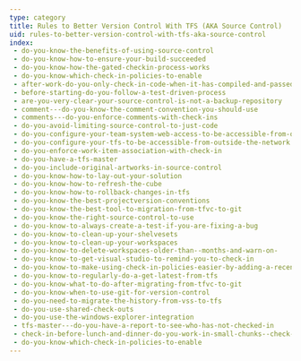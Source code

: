 ```yaml
---
type: category
title: Rules to Better Version Control With TFS (AKA Source Control)
uid: rules-to-better-version-control-with-tfs-aka-source-control
index:
 - do-you-know-the-benefits-of-using-source-control
 - do-you-know-how-to-ensure-your-build-succeeded
 - do-you-know-how-the-gated-checkin-process-works
 - do-you-know-which-check-in-policies-to-enable
 - after-work-do-you-only-check-in-code-when-it-has-compiled-and-passed-the-unit-tests
 - before-starting-do-you-follow-a-test-driven-process
 - are-you-very-clear-your-source-control-is-not-a-backup-repository
 - comment---do-you-know-the-comment-convention-you-should-use
 - comments---do-you-enforce-comments-with-check-ins
 - do-you-avoid-limiting-source-control-to-just-code
 - do-you-configure-your-team-system-web-access-to-be-accessible-from-outside-the-network
 - do-you-configure-your-tfs-to-be-accessible-from-outside-the-network
 - do-you-enforce-work-item-association-with-check-in
 - do-you-have-a-tfs-master
 - do-you-include-original-artworks-in-source-control
 - do-you-know-how-to-lay-out-your-solution
 - do-you-know-how-to-refresh-the-cube
 - do-you-know-how-to-rollback-changes-in-tfs
 - do-you-know-the-best-projectversion-conventions
 - do-you-know-the-best-tool-to-migration-from-tfvc-to-git
 - do-you-know-the-right-source-control-to-use
 - do-you-know-to-always-create-a-test-if-you-are-fixing-a-bug
 - do-you-know-to-clean-up-your-shelvesets
 - do-you-know-to-clean-up-your-workspaces
 - do-you-know-to-delete-workspaces-older-than--months-and-warn-on-
 - do-you-know-to-get-visual-studio-to-remind-you-to-check-in
 - do-you-know-to-make-using-check-in-policies-easier-by-adding-a-recent-query
 - do-you-know-to-regularly-do-a-get-latest-from-tfs
 - do-you-know-what-to-do-after-migrating-from-tfvc-to-git
 - do-you-know-when-to-use-git-for-version-control
 - do-you-need-to-migrate-the-history-from-vss-to-tfs
 - do-you-use-shared-check-outs
 - do-you-use-the-windows-explorer-integration
 - tfs-master---do-you-have-a-report-to-see-who-has-not-checked-in
 - check-in-before-lunch-and-dinner-do-you-work-in-small-chunks--check-in-after-completing-each-one
 - do-you-know-which-check-in-policies-to-enable
---
```




